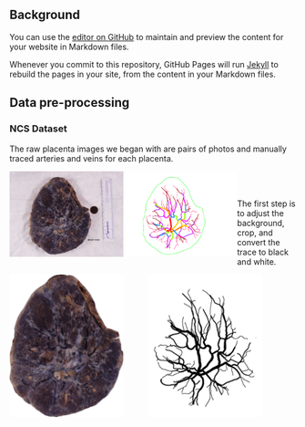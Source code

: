 ## Background

You can use the [editor on GitHub](https://github.com/canghel/placenta/edit/master/docs/README.md) to maintain and preview the content for your website in Markdown files.

Whenever you commit to this repository, GitHub Pages will run [Jekyll](https://jekyllrb.com/) to rebuild the pages in your site, from the content in your Markdown files.

## Data pre-processing

### NCS Dataset

The raw placenta images we began with are pairs of photos and manually traced arteries and veins for each placenta.

<img align="left" src="img/preprocessing_raw_photo.png" width="200" alt="hi" class="inline"/></kbd>  <img hspace="20" /><kbd><img align="left" src="img/preprocessing_raw_trace.png" width="200" alt="hi" class="inline"/></kbd>
<br/><br/>

The first step is to adjust the background, crop, and convert the trace to black and white.

<img align="left" src="img/preprocessing_white_and_crop_photo.png" width="200" alt="hi" class="inline"/>  <img hspace="20" /> <kbd><img src="img/preprocessing_white_and_crop_trace.png" width="200" alt="hi" class="inline"/></kbd>
<br/><br/>

<!-- ```markdown
Syntax highlighted code block

# Header 1
## Header 2
### Header 3

- Bulleted
- List

1. Numbered
2. List

**Bold** and _Italic_ and `Code` text

[Link](url) and ![Image](src)
```

For more details see [GitHub Flavored Markdown](https://guides.github.com/features/mastering-markdown/).

### Jekyll Themes

Your Pages site will use the layout and styles from the Jekyll theme you have selected in your [repository settings](https://github.com/canghel/placenta/settings). The name of this theme is saved in the Jekyll `_config.yml` configuration file.

### Support or Contact

Having trouble with Pages? Check out our [documentation](https://help.github.com/categories/github-pages-basics/) or [contact support](https://github.com/contact) and we’ll help you sort it out. -->
